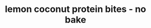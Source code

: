 ---
id: 59871e20f63f9700117ed84e
servings: 12
notes: 'serves:  12 |  serving size:  1 bite

per serving:  calories:  80; total fat:  1g; saturated fat:  1g; monounsaturated fat:  0g; cholesterol:  0mg; sodium:  30mg; carbohydrate:  17g; dietary fiber:  4g; sugar:  12g; protein:  3g

nutrition bonus:  potassium:  112mg; iron:  7%; vitamin a:  1%; vitamin c:  11%; calcium:  4%'
directions: 'place dates
 applesauce
 lemon juice
 lemon zest and vanilla in a large food processor. process until dates look nearly pureed and mixture is very-well combined.

add coconut flour
 protein powder and salt. process until mixture forms a smooth ball of “dough.” (if mixture looks too dry
 add almond milk. if it looks too wet
 add coconut flour.)

roll into 12 balls. place about 1/2 cup shredded coconut in a small bowl and roll balls in coconut
 if desired. store in an airtight container in the refrigerator.'
ingredients: '8 medjool dates
 pitted
1/2 cup unsweetened applesauce
zest and juice of 1 large lemon
1/2 teaspoon vanilla extract
1/2 cup coconut flour
1 scoop (30g) vanilla protein powder (i used vega vanilla protein + greens)
pinch of salt
1/4 cup almond milk (plus more
 if needed)
unsweetened shredded coconut
 for rolling'
rating: 3
ease: easy
img:
category: breakfast
href: 'https://blog.myfitnesspal.com/lemon-coconut-protein-no-bake-bites-recipe/'
totalTime: 10
cookTime:
prepTime: 10
title: lemon coconut protein bites - no bake
slug: lemon-coconut-protein-bites-no-bake
---